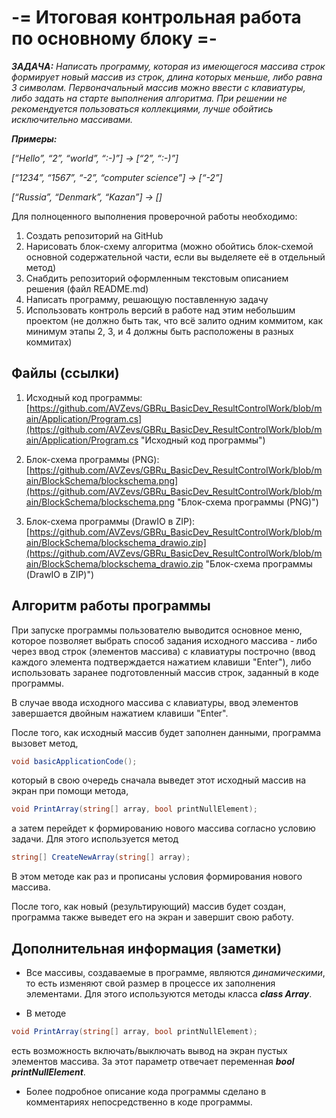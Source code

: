 # -= Итоговая контрольная работа по основному блоку =-

***ЗАДАЧА:*** *Написать программу, которая из имеющегося массива строк формирует новый массив из строк, длина которых меньше,*
        *либо равна 3 символам. Первоначальный массив можно ввести с клавиатуры, либо задать на старте выполнения алгоритма.*
        *При решении не рекомендуется пользоваться коллекциями, лучше обойтись исключительно массивами.*

***Примеры:***

*[“Hello”, “2”, “world”, “:-)”] → [“2”, “:-)”]*

*[“1234”, “1567”, “-2”, “computer science”] → [“-2”]*

*[“Russia”, “Denmark”, “Kazan”] → []*

Для полноценного выполнения проверочной работы необходимо:

1. Создать репозиторий на GitHub
2. Нарисовать блок-схему алгоритма (можно обойтись блок-схемой основной содержательной части, если вы выделяете её в отдельный метод)
3. Снабдить репозиторий оформленным текстовым описанием решения (файл README.md)
4. Написать программу, решающую поставленную задачу
5. Использовать контроль версий в работе над этим небольшим проектом (не должно быть так, что всё залито одним коммитом,
   как минимум этапы 2, 3, и 4 должны быть расположены в разных коммитах)

## Файлы (ссылки)
1. Исходный код программы: [https://github.com/AVZevs/GBRu_BasicDev_ResultControlWork/blob/main/Application/Program.cs](https://github.com/AVZevs/GBRu_BasicDev_ResultControlWork/blob/main/Application/Program.cs "Исходный код программы")

2. Блок-схема программы (PNG): [https://github.com/AVZevs/GBRu_BasicDev_ResultControlWork/blob/main/BlockSchema/blockschema.png](https://github.com/AVZevs/GBRu_BasicDev_ResultControlWork/blob/main/BlockSchema/blockschema.png "Блок-схема программы (PNG)")

3. Блок-схема программы (DrawIO в ZIP): [https://github.com/AVZevs/GBRu_BasicDev_ResultControlWork/blob/main/BlockSchema/blockschema_drawio.zip](https://github.com/AVZevs/GBRu_BasicDev_ResultControlWork/blob/main/BlockSchema/blockschema_drawio.zip "Блок-схема программы (DrawIO в ZIP)")


## Алгоритм работы программы

При запуске программы пользователю выводится основное меню, которое позволяет выбрать способ задания исходного массива - либо через ввод строк (элементов массива) с клавиатуры построчно (ввод каждого элемента подтверждается нажатием клавиши "Enter"), либо использовать заранее подготовленный массив строк, заданный в коде программы.

В случае ввода исходного массива с клавиатуры, ввод элементов завершается двойным нажатием клавиши "Enter".

После того, как исходный массив будет заполнен данными, программа вызовет метод,
```C#
void basicApplicationCode();
```
который в свою очередь сначала выведет этот исходный массив на экран при помощи метода,
```C#
void PrintArray(string[] array, bool printNullElement);
```
а затем перейдет к формированию нового массива согласно условию задачи. Для этого используется метод
```C#
string[] CreateNewArray(string[] array);
```
В этом методе как раз и прописаны условия формирования нового массива.

После того, как новый (результирующий) массив будет создан, программа также выведет его на экран и завершит свою работу.

## Дополнительная информация (заметки)
* Все массивы, создаваемые в программе, являются *динамическими*, то есть изменяют свой размер в процессе их заполнения элементами. Для этого используются методы класса ***class Array***.

* В методе
```C#
void PrintArray(string[] array, bool printNullElement);
```
есть возможность включать/выключать вывод на экран пустых элементов массива. За этот параметр отвечает переменная ***bool printNullElement***.
* Более подробное описание кода программы сделано в комментариях непосредственно в коде программы.

